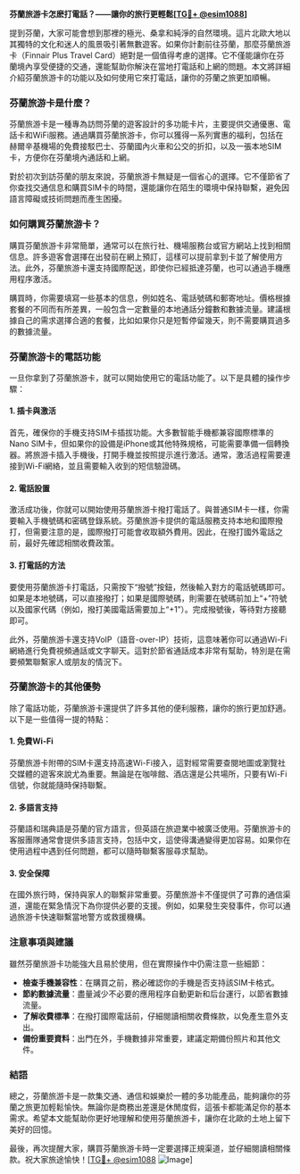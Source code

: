 **芬蘭旅游卡怎麽打電話？——讓你的旅行更輕鬆[[TG💪+ @esim1088](https://t.me/s/esim1088)]**

提到芬蘭，大家可能會想到那裡的極光、桑拿和純淨的自然環境。這片北歐大地以其獨特的文化和迷人的風景吸引著無數遊客。如果你計劃前往芬蘭，那麼芬蘭旅游卡（Finnair Plus Travel Card）絕對是一個值得考慮的選擇。它不僅能讓你在芬蘭境內享受便捷的交通，還能幫助你解決在當地打電話和上網的問題。本文將詳細介紹芬蘭旅游卡的功能以及如何使用它來打電話，讓你的芬蘭之旅更加順暢。

### 芬蘭旅游卡是什麼？

芬蘭旅游卡是一種專為訪問芬蘭的遊客設計的多功能卡片，主要提供交通優惠、電話卡和WiFi服務。通過購買芬蘭旅游卡，你可以獲得一系列實惠的福利，包括在赫爾辛基機場的免費接駁巴士、芬蘭國內火車和公交的折扣，以及一張本地SIM卡，方便你在芬蘭境內通話和上網。

對於初次到訪芬蘭的朋友來說，芬蘭旅游卡無疑是一個省心的選擇。它不僅節省了你查找交通信息和購買SIM卡的時間，還能讓你在陌生的環境中保持聯繫，避免因語言障礙或技術問題而產生困擾。

### 如何購買芬蘭旅游卡？

購買芬蘭旅游卡非常簡單，通常可以在旅行社、機場服務台或官方網站上找到相關信息。許多遊客會選擇在出發前在網上預訂，這樣可以提前拿到卡並了解使用方法。此外，芬蘭旅游卡還支持國際配送，即使你已經抵達芬蘭，也可以通過手機應用程序激活。

購買時，你需要填寫一些基本的信息，例如姓名、電話號碼和郵寄地址。價格根據套餐的不同而有所差異，一般包含一定數量的本地通話分鐘數和數據流量。建議根據自己的需求選擇合適的套餐，比如如果你只是短暫停留幾天，則不需要購買過多的數據流量。

### 芬蘭旅游卡的電話功能

一旦你拿到了芬蘭旅游卡，就可以開始使用它的電話功能了。以下是具體的操作步驟：

#### 1. 插卡與激活

首先，確保你的手機支持SIM卡插拔功能。大多數智能手機都兼容國際標準的Nano SIM卡，但如果你的設備是iPhone或其他特殊規格，可能需要準備一個轉換器。將旅游卡插入手機後，打開手機並按照提示進行激活。通常，激活過程需要連接到Wi-Fi網絡，並且需要輸入收到的短信驗證碼。

#### 2. 電話設置

激活成功後，你就可以開始使用芬蘭旅游卡撥打電話了。與普通SIM卡一樣，你需要輸入手機號碼和密碼登錄系統。芬蘭旅游卡提供的電話服務支持本地和國際撥打，但需要注意的是，國際撥打可能會收取額外費用。因此，在撥打國外電話之前，最好先確認相關收費政策。

#### 3. 打電話的方法

要使用芬蘭旅游卡打電話，只需按下“撥號”按鈕，然後輸入對方的電話號碼即可。如果是本地號碼，可以直接撥打；如果是國際號碼，則需要在號碼前加上“+”符號以及國家代碼（例如，撥打美國電話需要加上“+1”）。完成撥號後，等待對方接聽即可。

此外，芬蘭旅游卡還支持VoIP（語音-over-IP）技術，這意味著你可以通過Wi-Fi網絡進行免費視頻通話或文字聊天。這對於節省通話成本非常有幫助，特別是在需要頻繁聯繫家人或朋友的情況下。

### 芬蘭旅游卡的其他優勢

除了電話功能，芬蘭旅游卡還提供了許多其他的便利服務，讓你的旅行更加舒適。以下是一些值得一提的特點：

#### 1. 免費Wi-Fi

芬蘭旅游卡附帶的SIM卡還支持高速Wi-Fi接入，這對經常需要查閱地圖或瀏覽社交媒體的遊客來說尤為重要。無論是在咖啡館、酒店還是公共場所，只要有Wi-Fi信號，你就能隨時保持聯繫。

#### 2. 多語言支持

芬蘭語和瑞典語是芬蘭的官方語言，但英語在旅遊業中被廣泛使用。芬蘭旅游卡的客服團隊通常會提供多語言支持，包括中文，這使得溝通變得更加容易。如果你在使用過程中遇到任何問題，都可以隨時聯繫客服尋求幫助。

#### 3. 安全保障

在國外旅行時，保持與家人的聯繫非常重要。芬蘭旅游卡不僅提供了可靠的通信渠道，還能在緊急情況下為你提供必要的支援。例如，如果發生突發事件，你可以通過旅游卡快速聯繫當地警方或救援機構。

### 注意事項與建議

雖然芬蘭旅游卡功能強大且易於使用，但在實際操作中仍需注意一些細節：

- **檢查手機兼容性**：在購買之前，務必確認你的手機是否支持該SIM卡格式。
- **節約數據流量**：盡量減少不必要的應用程序自動更新和后台運行，以節省數據流量。
- **了解收費標準**：在撥打國際電話前，仔細閱讀相關收費條款，以免產生意外支出。
- **備份重要資料**：出門在外，手機數據非常重要，建議定期備份照片和其他文件。

### 結語

總之，芬蘭旅游卡是一款集交通、通信和娛樂於一體的多功能產品，能夠讓你的芬蘭之旅更加輕鬆愉快。無論你是商務出差還是休閒度假，這張卡都能滿足你的基本需求。希望本文能幫助你更好地理解和使用芬蘭旅游卡，讓你在北歐的土地上留下美好的回憶。

最後，再次提醒大家，購買芬蘭旅游卡時一定要選擇正規渠道，並仔細閱讀相關條款。祝大家旅途愉快！[[TG💪+ @esim1088](https://t.me/s/esim1088) ![Image](https://i.postimg.cc/4NQfJmqS/Snipaste-2025-05-13-00-14-12.png)]